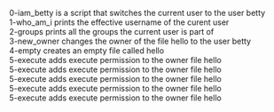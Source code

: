 0-iam_betty is a script that switches the current user to the user betty <br/>
1-who_am_i prints the effective username of the curent user <br/>
2-groups prints all the groups the current user is part of <br/>
3-new_owner changes the owner of the file hello to the user betty <br/>
4-empty creates an empty file called hello <br/>
5-execute adds execute permission to the owner file hello <br/>
5-execute adds execute permission to the owner file hello <br/>
5-execute adds execute permission to the owner file hello <br/>
5-execute adds execute permission to the owner file hello <br/>
5-execute adds execute permission to the owner file hello <br/>

